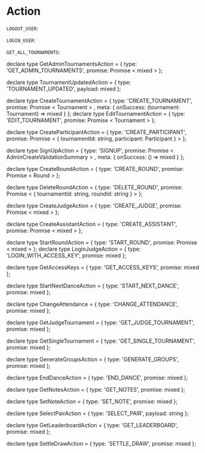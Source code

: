 # Action

`LOGOUT_USER`:
  <!-- promise: Promise < boolean > ,
  meta: {
    onSuccess: () => mixed
  } -->


`LOGIN_USER`:
  <!-- promise: Promise < AdminLoginValidationSummary > ,
  meta: {
    onSuccess: () => mixed
  } -->

`GET_ALL_TOURNAMENTS`:
  <!-- promise: Promise < mixed > -->


declare type GetAdminTournamentsAction = {
  type: 'GET_ADMIN_TOURNAMENTS',
  promise: Promise < mixed >
};

declare type TournamentUpdatedAction = {
  type: 'TOURNAMENT_UPDATED',
  payload: mixed
};

declare type CreateTournamentAction = {
  type: 'CREATE_TOURNAMENT',
  promise: Promise < Tournament > ,
  meta: {
    onSuccess: (tournament: Tournament) => mixed
  }
};
declare type EditTournamentAction = {
  type: 'EDIT_TOURNAMENT',
  promise: Promise < Tournament >
};

declare type CreateParticipantAction = {
  type: 'CREATE_PARTICIPANT',
  promise: Promise < {
    tournamentId: string,
    participant: Participant
  } >
};

declare type SignUpAction = {
  type: 'SIGNUP',
  promise: Promise < AdminCreateValidationSummary > ,
  meta: {
    onSuccess: () => mixed
  }
};

declare type CreateRoundAction = {
  type: 'CREATE_ROUND',
  promise: Promise < Round >
};

declare type DeleteRoundAction = {
  type: 'DELETE_ROUND',
  promise: Promise < {
    tournamentId: string,
    roundId: string
  } >
};

declare type CreateJudgeAction = {
  type: 'CREATE_JUDGE',
  promise: Promise < mixed >
};

declare type CreateAssistantAction = {
  type: 'CREATE_ASSISTANT',
  promise: Promise < mixed >
};

declare type StartRoundAction = {
  type: 'START_ROUND',
  promise: Promise < mixed >
};
declare type LoginJudgeAction = {
  type: 'LOGIN_WITH_ACCESS_KEY',
  promise: mixed
};

declare type GetAccessKeys = {
  type: 'GET_ACCESS_KEYS',
  promise: mixed
};

declare type StartNextDanceAction = {
  type: 'START_NEXT_DANCE',
  promise: mixed
};

declare type ChangeAttendance = {
  type: 'CHANGE_ATTENDANCE',
  promise: mixed
};

declare type GetJudgeTournament = {
  type: 'GET_JUDGE_TOURNAMENT',
  promise: mixed
};

declare type GetSingleTournament = {
  type: 'GET_SINGLE_TOURNAMENT',
  promise: mixed
};

declare type GenerateGroupsAction = {
  type: 'GENERATE_GROUPS',
  promise: mixed
};

declare type EndDanceAction = {
  type: 'END_DANCE',
  promise: mixed
};

declare type GetNotesAction = {
  type: 'GET_NOTES',
  promise: mixed
};

declare type SetNoteAction = {
  type: 'SET_NOTE',
  promise: mixed
};

declare type SelectPairAction = {
  type: 'SELECT_PAIR',
  payload: string
};

declare type GetLeaderboardAction = {
  type: 'GET_LEADERBOARD',
  promise: mixed
};

declare type SettleDrawAction = {
  type: 'SETTLE_DRAW',
  promise: mixed
};
